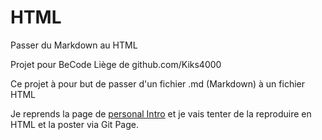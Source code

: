# HTML
 Passer du Markdown au HTML

Projet pour BeCode Liège de github.com/Kiks4000

Ce projet à pour but de passer d'un fichier .md (Markdown) à un fichier HTML <br/>

Je reprends la page de [personal Intro](https://github.com/Kiks4000/markdown-challenge/blob/main/README.md) et je vais tenter de la reproduire en HTML et la poster via Git Page.